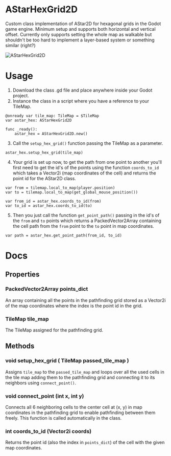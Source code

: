 # AStarHexGrid2D
Custom class implementation of AStar2D for hexagonal grids in the Godot game engine.
Minimum setup and supports both horizontal and vertical offset.
Currently only supports setting the whole map as walkable but shouldn't be too hard to implement a layer-based system or something similar (right?)

![AStarHexGrid2D](https://github.com/OmarQurashi868/a-star-hex-grid-2d/assets/96021536/49f3e314-5f54-4e63-a6f0-469ba06043ce)
# Usage
1. Download the class .gd file and place anywhere inside your Godot project.
2. Instance the class in a script where you have a reference to your TileMap.
```gdscript
@onready var tile_map: TileMap = $TileMap
var astar_hex: AStarHexGrid2D

func _ready():
	astar_hex = AStarHexGrid2D.new()
```
3. Call the `setup_hex_grid()` function passing the TileMap as a parameter.
```gdscript
astar_hex.setup_hex_grid(tile_map)
```
4. Your grid is set up now, to get the path from one point to another you'll first need to get the id's of the points using the function `coords_to_id` which takes a Vector2i (map coordinates of the cell) and returns the point id for the AStar2D class.
```gdscript
var from = tilemap.local_to_map(player.position)
var to = tilemap.local_to_map(get_global_mouse_position())

var from_id = astar_hex.coords_to_id(from)
var to_id = astar_hex.coords_to_id(to)
```
5. Then you just call the function `get_point_path()` passing in the id's of the `from` and `to` points which returns a PackedVector2Array containing the cell path from the `from` point to the `to` point in map coordinates.
```gdscript
var path = astar_hex.get_point_path(from_id, to_id)
```
# Docs
## Properties
### PackedVector2Array points_dict
An array containing all the points in the pathfinding grid stored as a Vector2i of the map coordinates where the index is the point id in the grid.

### TileMap tile_map
The TileMap assigned for the pathfinding grid.

## Methods
### void setup_hex_grid ( TileMap passed_tile_map )
Assigns `tile_map` to the `passed_tile_map` and loops over all the used cells in the tile map adding them to the pathfinding grid and connecting it to its neighbors using `connect_point()`.

### void connect_point (int x, int y)
Connects all 6 neighboring cells to the center cell at (x, y) in map coordinates in the pathfinding grid to enable pathfinding between them freely. This function is called automatically in the class.

### int coords_to_id (Vector2i coords)
Returns the point id (also the index in `points_dict`) of the cell with the given map coordinates.
